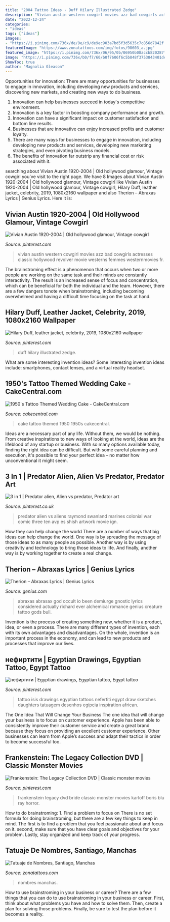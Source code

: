 ```yaml
---
title: "2004 Tattoo Ideas - Duff Hilary Illustrated Zedge"
description: "Vivian austin western cowgirl movies azz bad cowgirls actresses classic hollywood revolver movie westerns femmes westernmovies fr"
date: "2022-12-24"
categories:
- "ideas"
tags: ["ideas"]
images:
- "https://i.pinimg.com/736x/de/9e/c9/de9ec903a7bd5f3d5635c7c856d7842f.jpg"
featuredImage: "https://www.zonatattoos.com/img/fotos/98603_a.jpg"
featured_image: "https://i.pinimg.com/736x/06/95/0b/06950b08accb820287f886f9ef5f9d75.jpg"
image: "https://i.pinimg.com/736x/b0/f7/60/b0f7606f6c5b848f3753843401dc9c4c--bad-azz-western-movies.jpg"
ShowToc: true
author: "Magnolia Gleason"
---
```



Opportunities for innovation: There are many opportunities for businesses to engage in innovation, including developing new products and services, discovering new markets, and creating new ways to do business.
1. Innovation can help businesses succeed in today's competitive environment.
2. Innovation is a key factor in boosting company performance and growth.
3. Innovation can have a significant impact on customer satisfaction and bottom line results.
4. Businesses that are innovative can enjoy increased profits and customer loyalty.
5. There are many ways for businesses to engage in innovation, including developing new products and services, developing new marketing strategies, and even pivoting business models.
6. The benefits of innovation far outstrip any financial cost or risk associated with it.

	

		
searching about Vivian Austin 1920-2004 | Old hollywood glamour, Vintage cowgirl you've visit to the right page. We have 8 Images about Vivian Austin 1920-2004 | Old hollywood glamour, Vintage cowgirl like Vivian Austin 1920-2004 | Old hollywood glamour, Vintage cowgirl, Hilary Duff, leather jacket, celebrity, 2019, 1080x2160 wallpaper and also Therion – Abraxas Lyrics | Genius Lyrics. Here it is:
		
    
## Vivian Austin 1920-2004 | Old Hollywood Glamour, Vintage Cowgirl

<img loading=lazy src="https://i.pinimg.com/736x/b0/f7/60/b0f7606f6c5b848f3753843401dc9c4c--bad-azz-western-movies.jpg" onerror="this.onerror=null;this.src='https://tse1.mm.bing.net/th?id=OIP.x5v_URUPWJ5jkr0lWhdB3wHaJk&amp;pid=15.1';" alt="Vivian Austin 1920-2004 | Old hollywood glamour, Vintage cowgirl">

_Source: pinterest.com_

>vivian austin western cowgirl movies azz bad cowgirls actresses classic hollywood revolver movie westerns femmes westernmovies fr. 

	

The brainstroming effect is a phenomenon that occurs when two or more people are working on the same task and their minds are constantly interactivity. The result is an increased sense of focus and concentration, which can be beneficial for both the individual and the team. However, there are a few dangers tonote when brainstroming, including becoming overwhelmed and having a difficult time focusing on the task at hand.

    
## Hilary Duff, Leather Jacket, Celebrity, 2019, 1080x2160 Wallpaper

<img loading=lazy src="https://i.pinimg.com/736x/de/9e/c9/de9ec903a7bd5f3d5635c7c856d7842f.jpg" onerror="this.onerror=null;this.src='https://tse1.mm.bing.net/th?id=OIP.AEaEWagTYlJGQA4UPCGKJwHaO0&amp;pid=15.1';" alt="Hilary Duff, leather jacket, celebrity, 2019, 1080x2160 wallpaper">

_Source: pinterest.com_

>duff hilary illustrated zedge. 

	

What are some interesting invention ideas?
Some interesting invention ideas include: smartphones, contact lenses, and a virtual reality headset.

    
## 1950&#039;s Tattoo Themed Wedding Cake - CakeCentral.com

<img loading=lazy src="http://cdn001.cakecentral.com/gallery/2015/03/900_710761XVlQ_1950s-tattoo-themed-wedding-cake.jpg" onerror="this.onerror=null;this.src='https://tse1.mm.bing.net/th?id=OIP.VuOXIUfKi82iNhRAK83MdAHaJ4&amp;pid=15.1';" alt="1950&#039;s Tattoo Themed Wedding Cake - CakeCentral.com">

_Source: cakecentral.com_

>cake tattoo themed 1950 1950s cakecentral. 

	

Ideas are a necessary part of any life. Without them, we would be nothing. From creative inspirations to new ways of looking at the world, ideas are the lifeblood of any startup or business. With so many options available today, finding the right idea can be difficult. But with some careful planning and execution, it's possible to find your perfect idea – no matter how unconventional it might seem.

    
## 3 In 1 | Predator Alien, Alien Vs Predator, Predator Art

<img loading=lazy src="https://i.pinimg.com/736x/27/6f/58/276f587e2006e776b0a61aa58bcc2a61--xenomorph-alien-vs-predator.jpg" onerror="this.onerror=null;this.src='https://tse2.mm.bing.net/th?id=OIP.6-Dn9IZaIguWgXwTbejSkgHaLQ&amp;pid=15.1';" alt="3 in 1 | Predator alien, Alien vs predator, Predator art">

_Source: pinterest.co.uk_

>predator alien vs aliens raymond swanland marines colonial war comic three ten avp es shish artwork movie ign. 

	

How they can help change the world
There are a number of ways that big ideas can help change the world. One way is by spreading the message of those ideas to as many people as possible. Another way is by using creativity and technology to bring those ideas to life. And finally, another way is by working together to create a real change.

    
## Therion – Abraxas Lyrics | Genius Lyrics

<img loading=lazy src="https://images.genius.com/d31af969a2e859dc72d2f932c009e7ca.720x941x1.jpg" onerror="this.onerror=null;this.src='https://tse3.mm.bing.net/th?id=OIP.1u_3Bp35XtQLgQUALbB2eQHaJr&amp;pid=15.1';" alt="Therion – Abraxas Lyrics | Genius Lyrics">

_Source: genius.com_

>abraxas abrasax god occult io been demiurge gnostic lyrics considered actually richard ever alchemical romance genius creature tattoo gods bull. 

	

Invention is the process of creating something new, whether it is a product, idea, or even a process. There are many different types of invention, each with its own advantages and disadvantages. On the whole, invention is an important process in the economy, and can lead to new products and processes that improve our lives.

    
## нефиртити | Egyptian Drawings, Egyptian Tattoo, Egypt Tattoo

<img loading=lazy src="https://i.pinimg.com/736x/06/95/0b/06950b08accb820287f886f9ef5f9d75.jpg" onerror="this.onerror=null;this.src='https://tse3.mm.bing.net/th?id=OIP.6mO4xpvnH-aUT0aMf4ZhdgAAAA&amp;pid=15.1';" alt="нефиртити | Egyptian drawings, Egyptian tattoo, Egypt tattoo">

_Source: pinterest.com_

>tattoo isis drawings egyptian tattoos nefertiti egypt draw sketches daughters tatuagem desenhos egípcia inspiration african. 

	

The One Idea That Will Change Your Business
The one idea that will change your business is to focus on customer experience. Apple has been able to consistently improve their customer service and create a great brand because they focus on providing an excellent customer experience. Other businesses can learn from Apple’s success and adapt their tactics in order to become successful too.

    
## Frankenstein: The Legacy Collection DVD | Classic Monster Movies

<img loading=lazy src="https://i.pinimg.com/originals/a8/16/95/a8169579b1aa7999b2ef6c29a3b5d5af.jpg" onerror="this.onerror=null;this.src='https://tse1.mm.bing.net/th?id=OIP.NyEth8q0yLPKm9xhjFcdoQHaKp&amp;pid=15.1';" alt="Frankenstein: The Legacy Collection DVD | Classic monster movies">

_Source: pinterest.com_

>frankenstein legacy dvd bride classic monster movies karloff boris blu ray horror. 

	

How to do brainstroming: 1. Find a problem to focus on
There is no set formula for doing brainstroming, but there are a few key things to keep in mind. The first is to find a problem that you feel passionate about and focus on it. second, make sure that you have clear goals and objectives for your problem. Lastly, stay organized and keep track of your progress.

    
## Tatuaje De Nombres, Santiago, Manchas

<img loading=lazy src="https://www.zonatattoos.com/img/fotos/98603_a.jpg" onerror="this.onerror=null;this.src='https://tse1.mm.bing.net/th?id=OIP.Mia_Tc_34Bmqp8-It6z-IwHaFh&amp;pid=15.1';" alt="Tatuaje de Nombres, Santiago, Manchas">

_Source: zonatattoos.com_

>nombres manchas. 

	

How to use brainstroming in your business or career?
There are a few things that you can do to use brainstroming in your business or career. First, think about what problems you have and how to solve them. Then, create a plan for solving those problems. Finally, be sure to test the plan before it becomes a reality.

